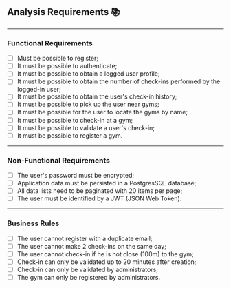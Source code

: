 ## Analysis Requirements 📚

---

### Functional Requirements

- [ ] Must be possible to register;
- [ ] It must be possible to authenticate;
- [ ] It must be possible to obtain a logged user profile;
- [ ] It must be possible to obtain the number of check-ins performed by the logged-in user;
- [ ] It must be possible to obtain the user's check-in history;
- [ ] It must be possible to pick up the user near gyms;
- [ ] It must be possible for the user to locate the gyms by name;
- [ ] It must be possible to check-in at a gym;
- [ ] It must be possible to validate a user's check-in;
- [ ] It must be possible to register a gym.

---

### Non-Functional Requirements

- [ ] The user's password must be encrypted;
- [ ] Application data must be persisted in a PostgresSQL database;
- [ ] All data lists need to be paginated with 20 items per page;
- [ ] The user must be identified by a JWT (JSON Web Token).

---

### Business Rules

- [ ] The user cannot register with a duplicate email;
- [ ] The user cannot make 2 check-ins on the same day;
- [ ] The user cannot check-in if he is not close (100m) to the gym;
- [ ] Check-in can only be validated up to 20 minutes after creation;
- [ ] Check-in can only be validated by administrators;
- [ ] The gym can only be registered by administrators.
